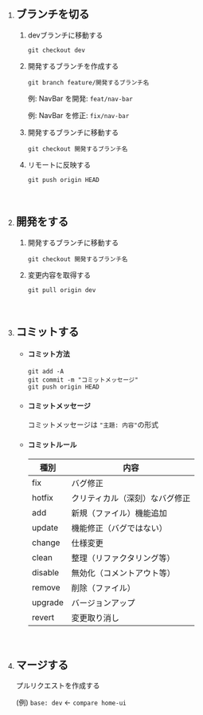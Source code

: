 <ol>
  <li>
    <h2>ブランチを切る</h2>
  </li>
  <ol>
    <li>devブランチに移動する</li>
    <p><pre><code>git checkout dev</code></pre></p>
    <li>開発するブランチを作成する</li>
    <p><pre><code>git branch feature/開発するブランチ名</code></pre></p>
    <p>例: NavBar を開発: <code>feat/nav-bar</code></p>
    <p>例: NavBar を修正: <code>fix/nav-bar</code></p>
    <li>開発するブランチに移動する</li>
    <p><pre><code>git checkout 開発するブランチ名</code></pre></p>
    <li>リモートに反映する</li>
    <p><pre><code>git push origin HEAD</code></pre></p>
  </ol>
  <br>
  <li>
    <h2>開発をする</h2>
  </li>
  <ol>
    <li>開発するブランチに移動する</li>
    <p><pre><code>git checkout 開発するブランチ名</code></pre></p>
    <li>変更内容を取得する</li>
    <p><pre><code>git pull origin dev</code></pre></p>
  </ol>
  <br>
  <li>
    <h2>コミットする</h2>
  </li>
  <ul>
    <li><h4>コミット方法<h4></li>
    <pre><code>git add -A
git commit -m "コミットメッセージ"
git push origin HEAD</code></pre>
    <li><h4>コミットメッセージ</h4></li>
    <p>コミットメッセージは <code>"主題: 内容"</code>の形式</p>
    <li><h4>コミットルール</h4></li>
<table>
  <thead>
    <tr>
      <th>種別</th>
      <th>内容</th>
    </tr>
  </thead>
  <tbody>
    <tr>
      <td>fix</td>
      <td>バグ修正</td>
    </tr>
    <tr>
      <td>hotfix</td>
      <td>クリティカル（深刻）なバグ修正</td>
    </tr>
    <tr>
      <td>add</td>
      <td>新規（ファイル）機能追加</td>
    </tr>
    <tr>
      <td>update</td>
      <td>機能修正（バグではない）</td>
    </tr>
    <tr>
      <td>change</td>
      <td>仕様変更</td>
    </tr>
    <tr>
      <td>clean</td>
      <td>整理（リファクタリング等）</td>
    </tr>
    <tr>
      <td>disable</td>
      <td>無効化（コメントアウト等）</td>
    </tr>
    <tr>
      <td>remove</td>
      <td>削除（ファイル）</td>
    </tr>
    <tr>
      <td>upgrade</td>
      <td>バージョンアップ</td>
    </tr>
    <tr>
      <td>revert</td>
      <td>変更取り消し</td>
    </tr>
  </tbody>
</table>
  </ul>
  <br>
  <li><h2>マージする</h2></li>
  <p>プルリクエストを作成する</p>
  <p>(例) <code>base: dev</code> ← <code>compare home-ui</code></p>
</ol>
